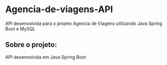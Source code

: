 # Agencia-de-viagens-API
API desenvolvida para o projeto Agencia de Viagens utilizando Java Spring Boot e MySQL

<h2> Sobre o projeto: </h2>
<p> API desenvolvida em Java Spring Boot </p>
